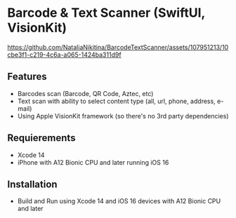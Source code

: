 # Barcode & Text Scanner (SwiftUI, VisionKit)


https://github.com/NataliaNikitina/BarcodeTextScanner/assets/107951213/10cbe3f1-c219-4c6a-a065-1424ba311d9f




## Features
- Barcodes scan (Barcode, QR Code, Aztec, etc)
- Text scan with ability to select content type (all, url, phone, address, e-mail) 
- Using Apple VisionKit framework (so there's no 3rd party dependencies)

## Requierements
- Xcode 14
- iPhone with A12 Bionic CPU and later running iOS 16 

## Installation
- Build and Run using Xcode 14 and iOS 16 devices with A12 Bionic CPU and later
